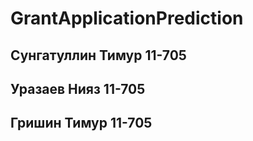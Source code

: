 # GrantApplicationPrediction

## Сунгатуллин Тимур 11-705

## Уразаев Нияз 11-705

## Гришин Тимур 11-705
